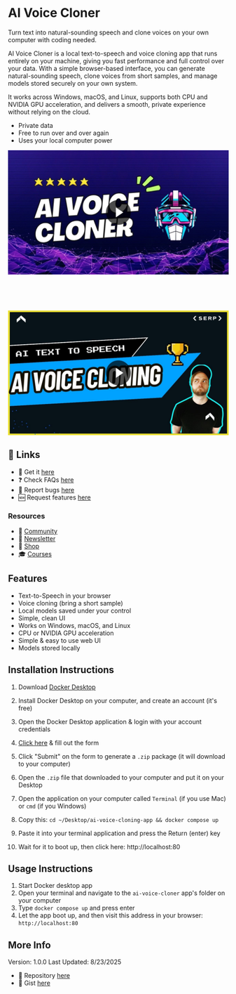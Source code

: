 # AI Voice Cloner

Turn text into natural-sounding speech and clone voices on your own computer with coding needed.

AI Voice Cloner is a local text-to-speech and voice cloning app that runs entirely on your machine, giving you fast performance and full control over your data. With a simple browser-based interface, you can generate natural-sounding speech, clone voices from short samples, and manage models stored securely on your own system. 

It works across Windows, macOS, and Linux, supports both CPU and NVIDIA GPU acceleration, and delivers a smooth, private experience without relying on the cloud.

- Private data
- Free to run over and over again
- Uses your local computer power

<a href="https://www.youtube.com/watch?v=N9kgW3dSfDU" target="_blank">
<img src="https://raw.githubusercontent.com/devinschumacher/uploads/refs/heads/main/images/ai-voice-cloner-text-to-speech-app-desktop-app-runs-offline-super-realistic.jpg" width="700px">
</a>

<br><br><br>

<a href="https://www.youtube.com/watch?v=-N_H8Aejhh4" target="_blank">
<img src="https://raw.githubusercontent.com/devinschumacher/uploads/refs/heads/main/images/can-you-really-clone-voices-this-easily-hyper-realistic-ai-voice-cloner-elevenlabs-alternative.jpg" width="700px">
</a>


## 🔗 Links

- 🎁 Get it [here](https://serp.ly/ai-voice-cloner)
- ❓ Check FAQs [here](https://github.com/orgs/serpapps/discussions/categories/faq)
- 🐛 Report bugs [here](https://github.com/serpapps/ai-voice-cloner/issues)
- 🆕 Request features [here](https://github.com/serpapps/ai-voice-cloner/issues)

### Resources

- 💬 [Community](https://serp.ly/@serp/community)
- 💌 [Newsletter](https://serp.ly/@serp/email)
- 🛒 [Shop](https://serp.ly/@serp/store)
- 🎓 [Courses](https://serp.ly/@serp/courses)

## Features

- Text-to-Speech in your browser
- Voice cloning (bring a short sample)
- Local models saved under your control
- Simple, clean UI
- Works on Windows, macOS, and Linux
- CPU or NVIDIA GPU acceleration
- Simple & easy to use web UI
- Models stored locally

## Installation Instructions

1. Download [Docker Desktop](https://www.docker.com/products/docker-desktop/#:~:text=Download%20Docker%20Desktop)

2. Install Docker Desktop on your computer, and create an account (it's free)

3. Open the Docker Desktop application & login with your account credentials

4. [Click here](https://serpapps.github.io/ai-voice-cloner/) & fill out the form

5. Click "Submit" on the form to generate a `.zip` package (it will download to your computer)

6. Open the `.zip` file that downloaded to your computer and put it on your Desktop

7. Open the application on your computer called `Terminal` (if you use Mac) or `cmd` (if you Windows)

8. Copy this: `cd ~/Desktop/ai-voice-cloning-app && docker compose up`

9. Paste it into your terminal application and press the Return (enter) key

10. Wait for it to boot up, then click here: http://localhost:80

## Usage Instructions

1. Start Docker desktop app
2. Open your terminal and navigate to the `ai-voice-cloner` app's folder on your computer
3. Type `docker compose up` and press enter
4. Let the app boot up, and then visit this address in your browser: `http://localhost:80`

## More Info

Version: 1.0.0
Last Updated: 8/23/2025

- 📁 Repository [here](https://github.com/serpapps/ai-voice-cloner/)
- 📝 Gist [here](https://gist.github.com/devinschumacher/9081c7a9a727c9aadf2b35e40783d8d3)

